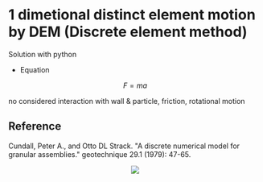 # 1 dimetional distinct element motion by DEM (Discrete element method)

Solution with python

* Equation

$$  {F} = {ma}  $$

no considered interaction with wall & particle, friction, rotational motion 

## Reference
Cundall, Peter A., and Otto DL Strack. "A discrete numerical model for granular assemblies." geotechnique 29.1 (1979): 47-65.


<div align="center">
	<img src="https://img.shields.io/badge/Python-3776AB?style=flat&logo=Java&logoColor=white"/>
</div>
